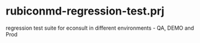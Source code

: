 # rubiconmd-regression-test.prj
regression test suite for econsult in different environments - QA, DEMO and Prod
